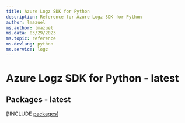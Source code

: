 ```yaml
---
title: Azure Logz SDK for Python
description: Reference for Azure Logz SDK for Python
author: lmazuel
ms.author: lmazuel
ms.data: 03/29/2023
ms.topic: reference
ms.devlang: python
ms.service: logz
---
```

# Azure Logz SDK for Python - latest
## Packages - latest
[!INCLUDE [packages](logz-index.md)]